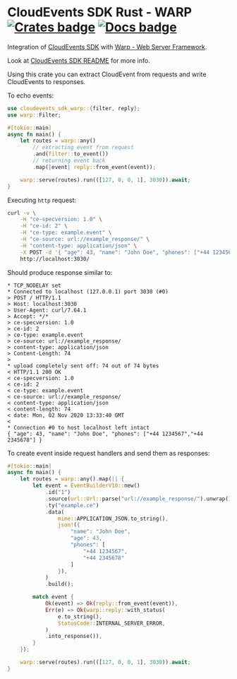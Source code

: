 # CloudEvents SDK Rust - WARP [![Crates badge]][crates.io] [![Docs badge]][docs.rs]

Integration of [CloudEvents SDK](https://github.com/cloudevents/sdk-rust/) with [Warp - Web Server Framework](https://github.com/seanmonstar/warp/).

Look at [CloudEvents SDK README](https://github.com/cloudevents/sdk-rust/) for more info.

Using this crate you can extract CloudEvent from requests and write CloudEvents to responses.

To echo events:

```rust
use cloudevents_sdk_warp::{filter, reply};
use warp::Filter;

#[tokio::main]
async fn main() {
    let routes = warp::any()
        // extracting event from request
        .and(filter::to_event())
        // returning event back
        .map(|event| reply::from_event(event));

    warp::serve(routes).run(([127, 0, 0, 1], 3030)).await;
}
```

Executing `http` request:

```bash
curl -v \
    -H "ce-specversion: 1.0" \
    -H "ce-id: 2" \
    -H "ce-type: example.event" \
    -H "ce-source: url://example_response/" \
    -H "content-type: application/json" \
    -X POST -d '{ "age": 43, "name": "John Doe", "phones": ["+44 1234567","+44 2345678"] }' \
    http://localhost:3030/
```

Should produce response similar to:

```
* TCP_NODELAY set
* Connected to localhost (127.0.0.1) port 3030 (#0)
> POST / HTTP/1.1
> Host: localhost:3030
> User-Agent: curl/7.64.1
> Accept: */*
> ce-specversion: 1.0
> ce-id: 2
> ce-type: example.event
> ce-source: url://example_response/
> content-type: application/json
> Content-Length: 74
>
* upload completely sent off: 74 out of 74 bytes
< HTTP/1.1 200 OK
< ce-specversion: 1.0
< ce-id: 2
< ce-type: example.event
< ce-source: url://example_response/
< content-type: application/json
< content-length: 74
< date: Mon, 02 Nov 2020 13:33:40 GMT
<
* Connection #0 to host localhost left intact
{ "age": 43, "name": "John Doe", "phones": ["+44 1234567","+44 2345678"] }
```

To create event inside request handlers and send them as responses:

```rust
#[tokio::main]
async fn main() {
    let routes = warp::any().map(|| {
        let event = EventBuilderV10::new()
            .id("1")
            .source(url::Url::parse("url://example_response/").unwrap())
            .ty("example.ce")
            .data(
                mime::APPLICATION_JSON.to_string(),
                json!({
                    "name": "John Doe",
                    "age": 43,
                    "phones": [
                        "+44 1234567",
                        "+44 2345678"
                    ]
                }),
            )
            .build();

        match event {
            Ok(event) => Ok(reply::from_event(event)),
            Err(e) => Ok(warp::reply::with_status(
                e.to_string(),
                StatusCode::INTERNAL_SERVER_ERROR,
            )
            .into_response()),
        }
    });

    warp::serve(routes).run(([127, 0, 0, 1], 3030)).await;
}
```

[Crates badge]: https://img.shields.io/crates/v/cloudevents-sdk-warp.svg
[crates.io]: https://crates.io/crates/cloudevents-sdk-warp
[Docs badge]: https://docs.rs/cloudevents-sdk-warp/badge.svg
[docs.rs]: https://docs.rs/cloudevents-sdk-warp